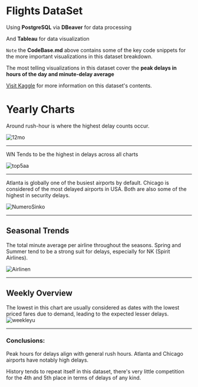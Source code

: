 # Flights DataSet
Using **PostgreSQL** via **DBeaver** for data processing

And **Tableau** for data visualization

`Note` the **CodeBase.md** above contains some of the key code snippets for the more important visualizations in this dataset breakdown.

The most telling visualizations in this dataset cover the **peak delays in hours of the day and minute-delay average**

[Visit Kaggle](https://www.kaggle.com/datasets/usdot/flight-delays) for more information on this dataset's contents.


# Yearly Charts

Around rush-hour is where the highest delay counts occur.

![12mo](https://github.com/sysdeo/FlightsDataSet/assets/140428232/bae740a8-4229-4403-8a64-950f904e4376)

---

WN Tends to be the highest in delays across all charts

![top5aa](https://github.com/sysdeo/FlightsDataSet/assets/140428232/5f5e1b3c-4367-45ca-b311-45cdc732f78c)

---


Atlanta is globally one of the busiest airports by default.
Chicago is considered of the most delayed airports in USA.
Both are also some of the highest in security delays.

![NumeroSinko](https://github.com/sysdeo/FlightsDataSet/assets/140428232/2ade6521-6fff-4fac-9578-16e73944a1f5)

---

## Seasonal Trends

The total minute average per airline throughout the seasons.
Spring and Summer tend to be a strong suit for delays, especially for NK (Spirit Airlines).

![Airlinen](https://github.com/sysdeo/FlightsDataSet/assets/140428232/7f2e01b1-de51-4249-89ac-8d0585fd1c8f)

---

## Weekly Overview
The lowest in this chart are usually considered as dates with the lowest priced fares due to demand, leading to the expected lesser delays.
![weekleyu](https://github.com/sysdeo/FlightsDataSet/assets/140428232/56e4624a-7ae6-4da5-9721-47c510502015)


---

### Conclusions:

Peak hours for delays align with general rush hours.
Atlanta and Chicago airports have notably high delays.





History tends to repeat itself in this dataset, there's very little competition for the 4th and 5th place in terms of delays of any kind.
